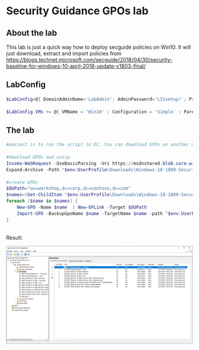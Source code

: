 # Security Guidance GPOs lab

## About the lab

This lab is just a quick way how to deploy secguide policies on Win10. It will just download, extract and import policies from https://blogs.technet.microsoft.com/secguide/2018/04/30/security-baseline-for-windows-10-april-2018-update-v1803-final/

## LabConfig

```PowerShell
$LabConfig=@{ DomainAdminName='LabAdmin'; AdminPassword='LS1setup!'; Prefix = 'WSLab-'; SwitchName = 'LabSwitch'; DCEdition='4'; DCVMProcessorCount=4 ; AdditionalNetworksConfig=@(); VMs=@(); Internet=$true}

$LabConfig.VMs += @{ VMName = 'Win10' ; Configuration = 'Simple' ; ParentVHD = 'Win10_G2.vhdx'  ; MemoryStartupBytes= 1GB ; AddToolsVHD=$True ; DisableWCF=$True }

```

## The lab

```PowerShell
#easiest is to run the script in DC. You can download GPOs on another machine and just file copy into dc Downloads

#download GPOs and unzip
Invoke-WebRequest -UseBasicParsing -Uri https://msdnshared.blob.core.windows.net/media/2018/10/Windows-10-1809-Security-Baseline-DRAFT.zip -OutFile "$env:UserProfile\Downloads\Windows-10-1809-Security-Baseline-DRAFT.zip"
Expand-Archive -Path "$env:UserProfile\Downloads\Windows-10-1809-Security-Baseline-DRAFT.zip" -DestinationPath "$env:UserProfile\Downloads\Windows-10-1809-Security-Baseline-DRAFT"

#create GPOs
$OUPath="ou=workshop,dc=corp,dc=contoso,dc=com"
$names=(Get-ChildItem "$env:UserProfile\Downloads\Windows-10-1809-Security-Baseline-DRAFT\GP Reports").BaseName
foreach ($name in $names) {
    New-GPO -Name $name  | New-GPLink -Target $OUPath
    Import-GPO -BackupGpoName $name -TargetName $name -path "$env:UserProfile\Downloads\Windows-10-1809-Security-Baseline-DRAFT\GPOs"
}
 
```

Result:

![](/Scenarios/SecGuide%20GPOs/screenshots/GPOs.png)

